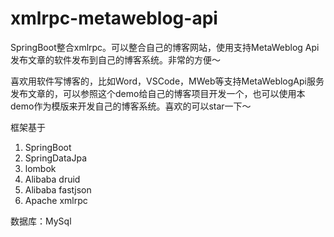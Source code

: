 # xmlrpc-metaweblog-api
SpringBoot整合xmlrpc。可以整合自己的博客网站，使用支持MetaWeblog Api发布文章的软件发布到自己的博客系统。非常的方便～

喜欢用软件写博客的，比如Word，VSCode，MWeb等支持MetaWeblogApi服务发布文章的，可以参照这个demo给自己的博客项目开发一个，也可以使用本demo作为模版来开发自己的博客系统。喜欢的可以star一下～

框架基于
1. SpringBoot
2. SpringDataJpa
3. lombok
4. Alibaba druid
5. Alibaba fastjson
6. Apache xmlrpc

数据库：MySql
